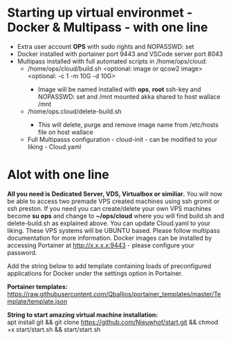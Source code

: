 # Starting up virtual environmet - Docker & Multipass - with one line
 * Extra user account <b>OPS</b> with sudo rights and NOPASSWD: set
 * Docker installed with portainer port 9443 and VSCode server port 8043
 * Multipass installed with full automated scripts in /home/ops/cloud:
   * /home/ops/cloud/build.sh <name> <optional: image or qcow2 image> <optional: -c 1 -m 10G -d 10G>
      * Image will be named installed with <b>ops</b>, <b>root</b> ssh-key and NOPASSWD: set and /mnt mounted akka shared to host wallace /mnt
   * /home/ops.cloud/delete-build.sh <name>
      * This will delete, purge and remove image name from /etc/hosts file on host wallace
   * Full Multipasss configuration - cloud-init - can be modified to your liking - Cloud.yaml
    
# Alot with one line 
  <b>All you need is Dedicated Server, VDS, Virtualbox or similiar.</b>
  You will now be able to access two premade VPS created machines using ssh gromit or ssh preston.
  If you need you can create/delete your own VPS machines become <b>su ops</b> and change to <b>~/ops/cloud</b> where you will find 
  build.sh and delete-build.sh as explained above. You can update Cloud.yaml to your liking.
  These VPS systems will be UBUNTU based. Please follow multipass documentation for more information.
  Docker images can be installed by accessing Portainer at http://x.x.x.x:9443 - please configure your password.

  Add the string below to add template containing loads of preconfigured applications for Docker under the settings option in Portainer.
  
 <b>Portainer templates:</b>
  https://raw.githubusercontent.com/Qballjos/portainer_templates/master/Template/template.json
  
 <b>String to start amazing virtual machine installation:</b>    
 apt install git && git clone https://github.com/Nieuwhof/start.git && chmod +x start/start.sh && start/start.sh

